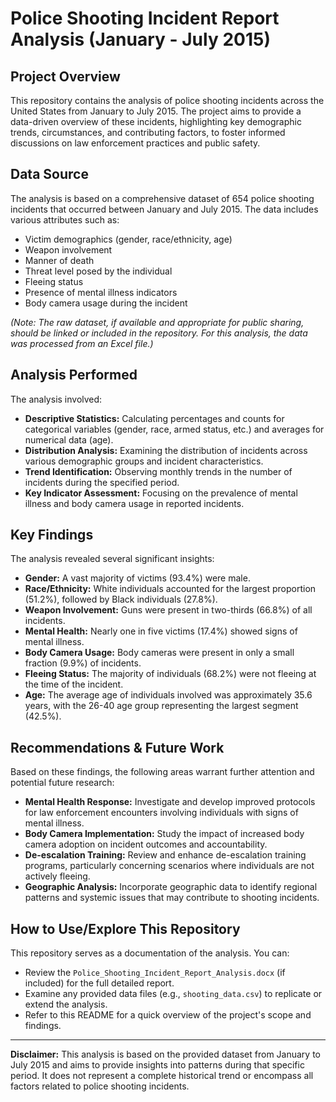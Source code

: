 # Police Shooting Incident Report Analysis (January - July 2015)

## Project Overview

This repository contains the analysis of police shooting incidents across the United States from January to July 2015. The project aims to provide a data-driven overview of these incidents, highlighting key demographic trends, circumstances, and contributing factors, to foster informed discussions on law enforcement practices and public safety.

## Data Source

The analysis is based on a comprehensive dataset of 654 police shooting incidents that occurred between January and July 2015. The data includes various attributes such as:

* Victim demographics (gender, race/ethnicity, age)
* Weapon involvement
* Manner of death
* Threat level posed by the individual
* Fleeing status
* Presence of mental illness indicators
* Body camera usage during the incident

*(Note: The raw dataset, if available and appropriate for public sharing, should be linked or included in the repository. For this analysis, the data was processed from an Excel file.)*

## Analysis Performed

The analysis involved:

* **Descriptive Statistics:** Calculating percentages and counts for categorical variables (gender, race, armed status, etc.) and averages for numerical data (age).
* **Distribution Analysis:** Examining the distribution of incidents across various demographic groups and incident characteristics.
* **Trend Identification:** Observing monthly trends in the number of incidents during the specified period.
* **Key Indicator Assessment:** Focusing on the prevalence of mental illness and body camera usage in reported incidents.

## Key Findings

The analysis revealed several significant insights:

* **Gender:** A vast majority of victims (93.4%) were male.
* **Race/Ethnicity:** White individuals accounted for the largest proportion (51.2%), followed by Black individuals (27.8%).
* **Weapon Involvement:** Guns were present in two-thirds (66.8%) of all incidents.
* **Mental Health:** Nearly one in five victims (17.4%) showed signs of mental illness.
* **Body Camera Usage:** Body cameras were present in only a small fraction (9.9%) of incidents.
* **Fleeing Status:** The majority of individuals (68.2%) were not fleeing at the time of the incident.
* **Age:** The average age of individuals involved was approximately 35.6 years, with the 26-40 age group representing the largest segment (42.5%).

## Recommendations & Future Work

Based on these findings, the following areas warrant further attention and potential future research:

* **Mental Health Response:** Investigate and develop improved protocols for law enforcement encounters involving individuals with signs of mental illness.
* **Body Camera Implementation:** Study the impact of increased body camera adoption on incident outcomes and accountability.
* **De-escalation Training:** Review and enhance de-escalation training programs, particularly concerning scenarios where individuals are not actively fleeing.
* **Geographic Analysis:** Incorporate geographic data to identify regional patterns and systemic issues that may contribute to shooting incidents.

## How to Use/Explore This Repository

This repository serves as a documentation of the analysis. You can:

* Review the `Police_Shooting_Incident_Report_Analysis.docx` (if included) for the full detailed report.
* Examine any provided data files (e.g., `shooting_data.csv`) to replicate or extend the analysis.
* Refer to this README for a quick overview of the project's scope and findings.

---

**Disclaimer:** This analysis is based on the provided dataset from January to July 2015 and aims to provide insights into patterns during that specific period. It does not represent a complete historical trend or encompass all factors related to police shooting incidents.
